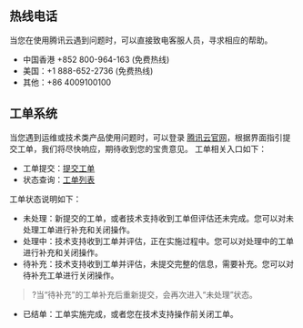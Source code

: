 ## 热线电话
当您在使用腾讯云遇到问题时，可以直接致电客服人员，寻求相应的帮助。
- 中国香港 +852 800-964-163 (免费热线)
- 美国：+1 888-652-2736 (免费热线)
- 其他：+86 4009100100

## 工单系统
当您遇到运维或技术类产品使用问题时，可以登录 [腾讯云官网](https://intl.cloud.tencent.com/)，根据界面指引提交工单，我们将尽快响应，期待收到您的宝贵意见。
工单相关入口如下：
- 工单提交：[提交工单](https://console.cloud.tencent.com/workorder/category)
- 状态查询：[工单列表](https://console.cloud.tencent.com/workorder)

工单状态说明如下：
- 未处理：新提交的工单，或者技术支持收到工单但评估还未完成。您可以对未处理工单进行补充和关闭操作。
- 处理中：技术支持收到工单并评估，正在实施过程中。您可以对处理中的工单进行补充和关闭操作。
- 待补充：技术支持收到工单并评估，未提交完整的信息，需要补充。您可以对待补充工单进行关闭操作。
 >?当“待补充”的工单补充后重新提交，会再次进入“未处理”状态。
- 已结单：工单实施完成，或者您在技术支持操作前关闭工单。

